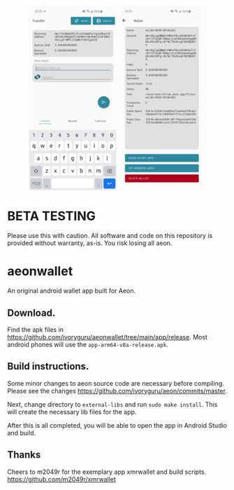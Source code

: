 <p align="center">
  <img src="screenshot.jpg" width="200" title="hover text">
  <img src="screenshot2.jpg" width="200" title="hover text">
</p>

# BETA TESTING

Please use this with caution. All software and code on this repository is provided without warranty, as-is. You risk losing all aeon.

# aeonwallet

An original android wallet app built for Aeon.

## Download.

Find the apk files in https://github.com/ivoryguru/aeonwallet/tree/main/app/release. Most android phones will use the `app-arm64-v8a-release.apk`.

## Build instructions.

Some minor changes to aeon source code are necessary before compiling. Please see the changes https://github.com/ivoryguru/aeon/commits/master.

Next, change directory to `external-libs` and run `sudo make install`. This will create the necessary lib files for the app.

After this is all completed, you will be able to open the app in Android Studio and build.

## Thanks

Cheers to m2049r for the exemplary app xmrwallet and build scripts. https://github.com/m2049r/xmrwallet

